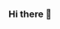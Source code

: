 ### Hi there 👋

<!--
**taikaiMatsumura/taikaiMatsumura** is a ✨ _special_ ✨ repository because its `README.md` (this file) appears on your GitHub profile.

Here are some ideas to get you started:

- 🔭 I’m currently working on finishing my bachelor's degree on computer science
- 🌱 I’m currently learning  computer science and global studies
- 👯 I’m looking to collaborate on ...
- 🤔 I’m looking for help with coding
- 💬 Ask me about games
- 📫 How to reach me: discord
- 😄 Pronouns: he/him
- ⚡ Fun fact: On average you consume 8 spiders in your sleep per year.
-->
